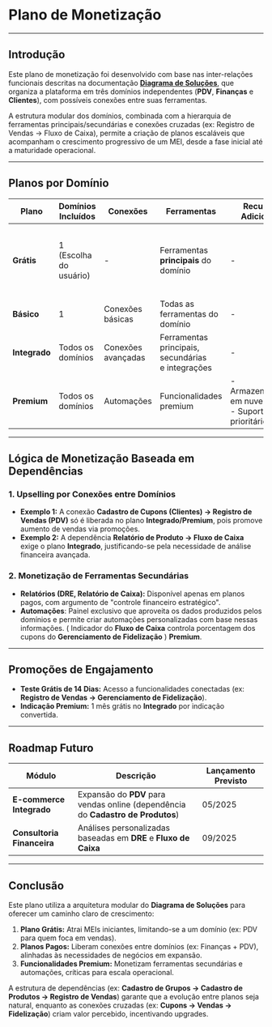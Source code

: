 # Plano de Monetização

---

## Introdução  
Este plano de monetização foi desenvolvido com base nas inter-relações funcionais descritas na documentação [**Diagrama de Soluções**](/sprint-4/pt-br/diagrama_solucoes.md), que organiza a plataforma em três domínios independentes (**PDV**, **Finanças** e **Clientes**), com possíveis conexões entre suas ferramentas.  

A estrutura modular dos domínios, combinada com a hierarquia de ferramentas principais/secundárias e conexões cruzadas (ex: Registro de Vendas → Fluxo de Caixa), permite a criação de planos escaláveis que acompanham o crescimento progressivo de um MEI, desde a fase inicial até a maturidade operacional.  

---

## Planos por Domínio  

| Plano         | Domínios Incluídos       | Conexões           | Ferramentas                                  | Recursos Adicionais                  | Limitações                           | Preço (analisar1)  |  
|---------------|--------------------------|--------------------|----------------------------------------------|---------------------------------------|---------------------------------------|-------------------|  
| **Grátis**    | 1 (Escolha do usuário)   | -                  | Ferramentas **principais** do domínio        | -                                     | - PDV/Finanças: 500 transações/mês<br>- Máx. 20 clientes cadastrados | **R$ 0/mês**      |  
| **Básico**    | 1                        | Conexões básicas   | Todas as ferramentas do domínio              | -                                     | - Relatórios cruzados não disponíveis | **R$ 49,90/mês**  |  
| **Integrado** | Todos os domínios        | Conexões avançadas | Ferramentas principais, secundárias<br>e integrações | -                                     | - Máximo de **4 usuários** ativos     | **R$ 69,90/mês**  |  
| **Premium**   | Todos os domínios        | Automações         | Funcionalidades premium                      | - Armazenamento em nuvem<br>- Suporte prioritário | - Personalização limitada            | **R$ 149,90/mês** |  
---

## Lógica de Monetização Baseada em Dependências  

### 1. **Upselling por Conexões entre Domínios**  
- **Exemplo 1:** A conexão **Cadastro de Cupons (Clientes) → Registro de Vendas (PDV)** só é liberada no plano **Integrado/Premium**, pois promove aumento de vendas via promoções.  
- **Exemplo 2:** A dependência **Relatório de Produto → Fluxo de Caixa** exige o plano **Integrado**, justificando-se pela necessidade de análise financeira avançada.  

### 2. **Monetização de Ferramentas Secundárias**  
- **Relatórios (DRE, Relatório de Caixa):** Disponível apenas em planos pagos, com argumento de "controle financeiro estratégico".  
- **Automações**: Painel exclusivo que aproveita os dados produzidos pelos domínios e permite criar automações personalizadas com base nessas informações. ( Indicador do **Fluxo de Caixa** controla porcentagem dos cupons do **Gerenciamento de Fidelização** ) **Premium**.

---

## Promoções de Engajamento  
- **Teste Grátis de 14 Dias:** Acesso a funcionalidades conectadas (ex: **Registro de Vendas → Gerenciamento de Fidelização**).  
- **Indicação Premium:** 1 mês grátis no **Integrado** por indicação convertida.  

---

## Roadmap Futuro  
| Módulo                  | Descrição                                                                 | Lançamento Previsto |  
|-------------------------|---------------------------------------------------------------------------|---------------------|  
| **E-commerce Integrado**| Expansão do **PDV** para vendas online (dependência do **Cadastro de Produtos**) | 05/2025            |  
| **Consultoria Financeira** | Análises personalizadas baseadas em **DRE** e **Fluxo de Caixa**         | 09/2025            |  

---

## Conclusão  
Este plano utiliza a arquitetura modular do **Diagrama de Soluções** para oferecer um caminho claro de crescimento:  
1. **Plano Grátis:** Atrai MEIs iniciantes, limitando-se a um domínio (ex: PDV para quem foca em vendas).  
2. **Planos Pagos:** Liberam conexões entre domínios (ex: Finanças + PDV), alinhadas às necessidades de negócios em expansão.  
3. **Funcionalidades Premium:** Monetizam ferramentas secundárias e automações, críticas para escala operacional.  

A estrutura de dependências (ex: **Cadastro de Grupos → Cadastro de Produtos → Registro de Vendas**) garante que a evolução entre planos seja natural, enquanto as conexões cruzadas (ex: **Cupons → Vendas → Fidelização**) criam valor percebido, incentivando upgrades.  